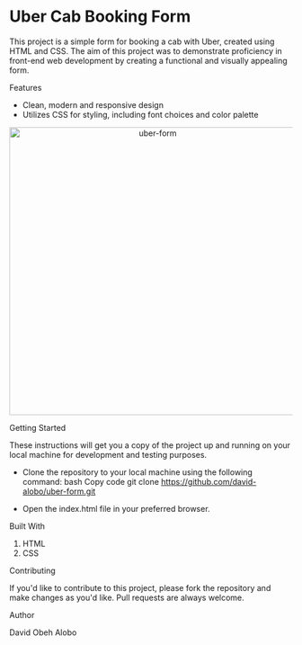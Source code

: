 # Uber Cab Booking Form

This project is a simple form for booking a cab with Uber, created using HTML and CSS. The aim of this project was to demonstrate proficiency in front-end web development by creating a functional and visually appealing form.

Features

- Clean, modern and responsive design
- Utilizes CSS for styling, including font choices and color palette

<center><img width="512" alt="uber-form" src="https://user-images.githubusercontent.com/88712885/215929471-55231544-93e0-4307-833b-181fabb2b185.png">
</center>

Getting Started

These instructions will get you a copy of the project up and running on your local machine for development and testing purposes.

- Clone the repository to your local machine using the following command:
bash
Copy code
git clone https://github.com/david-alobo/uber-form.git

- Open the index.html file in your preferred browser.

Built With

1. HTML
2. CSS

Contributing

If you'd like to contribute to this project, please fork the repository and make changes as you'd like. Pull requests are always welcome.

Author

David Obeh Alobo
